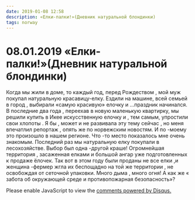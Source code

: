 ```yaml
---
date: 2019-01-08 12:58
description: «Елки-палки!»(Дневник натуральной блондинки)
tags: norway
---
```

# 08.01.2019 «Елки-палки!»(Дневник натуральной блондинки)

Когда мы жили в доме, то каждый год, перед Рождеством , мой муж покупал натуральную красавицу-елку. Ездили на машине, всей семьей в город , выбирали «самую красивую» елочку  и ...праздник начинался.  В последние два года , переехав в новую маленькую квартирку, мы решили купить в Икее искусственную елочку  и , тем самым, упростили свои хлопоты  . Я бы , может и не развивала эту тему сейчас , но меня впечатлил репортаж , опять же по норвежским новостям. И по -моему это произошло в нашем регионе. Что -то место показалось мне очень знакомым. Последний раз мы натуральную елку покупали в лесохозяйстве. Выбор был одна -другой краше!  Огромнейшая территория , засаженная елками и большой ангар уже подготовленных к продаже ёлочек. Так вот в этом году  были проданы  не все елки ,и женщина -фермер жгла их  беспощадно  на той же территории , не освобождая от сеточной упаковки. Много дыма , много огня! А как же « забота об окружающей среде и противопожарная безопасность»?


<div id="disqus_thread"></div>
<script>
    /**
    *  RECOMMENDED CONFIGURATION VARIABLES: EDIT AND UNCOMMENT THE SECTION BELOW TO INSERT DYNAMIC VALUES FROM YOUR PLATFORM OR CMS.
    *  LEARN WHY DEFINING THESE VARIABLES IS IMPORTANT: https://disqus.com/admin/universalcode/#configuration-variables    */
    /*
    var disqus_config = function () {
    this.page.url = PAGE_URL;  // Replace PAGE_URL with your page's canonical URL variable
    this.page.identifier = PAGE_IDENTIFIER; // Replace PAGE_IDENTIFIER with your page's unique identifier variable
    };
    */
    (function() { // DON'T EDIT BELOW THIS LINE
    var d = document, s = d.createElement('script');
    s.src = 'https://irina-blog-1.disqus.com/embed.js';
    s.setAttribute('data-timestamp', +new Date());
    (d.head || d.body).appendChild(s);
    })();
</script>
<noscript>Please enable JavaScript to view the <a href="https://disqus.com/?ref_noscript">comments powered by Disqus.</a></noscript>
